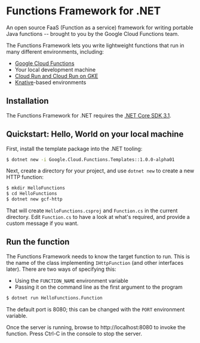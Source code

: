 # Functions Framework for .NET

An open source FaaS (Function as a service) framework for writing portable
Java functions -- brought to you by the Google Cloud Functions team.

The Functions Framework lets you write lightweight functions that run in many
different environments, including:

*   [Google Cloud Functions](https://cloud.google.com/functions/)
*   Your local development machine
*   [Cloud Run and Cloud Run on GKE](https://cloud.google.com/run/)
*   [Knative](https://github.com/knative/)-based environments

## Installation

The Functions Framework for .NET requires the [.NET Core SDK 3.1](https://dotnet.microsoft.com/download).

## Quickstart: Hello, World on your local machine

First, install the template package into the .NET tooling:

```sh
$ dotnet new -i Google.Cloud.Functions.Templates::1.0.0-alpha01
```

Next, create a directory for your project, and use `dotnet new` to
create a new HTTP function:

```sh
$ mkdir HelloFunctions
$ cd HelloFunctions
$ dotnet new gcf-http
```

That will create `HelloFunctions.csproj` and `Function.cs` in
the current directory. Edit `Function.cs` to have a look at what's
required, and provide a custom message if you want.

## Run the function

The Functions Framework needs to know the target function to run.
This is the name of the class implementing `IHttpFunction` (and other interfaces later).
There are two ways of specifying this:

- Using the `FUNCTION_NAME` environment variable
- Passing it on the command line as the first argument to the program

```sh
$ dotnet run HelloFunctions.Function
```

The default port is 8080; this can be changed with the `PORT`
environment variable.

Once the server is running, browse to http://localhost:8080 to
invoke the function. Press Ctrl-C in the console to stop the server.
